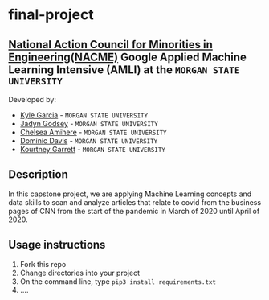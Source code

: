 <!--
Name of your teams' final project
-->
# final-project
## [National Action Council for Minorities in Engineering(NACME)](https://www.nacme.org) Google Applied Machine Learning Intensive (AMLI) at the `MORGAN STATE UNIVERSITY`

<!--
List all of the members who developed the project and
link to each members respective GitHub profile
-->
Developed by: 
- [Kyle Garcia](https://github.com/KyleGarcia27) - `MORGAN STATE UNIVERSITY`
- [Jadyn Godsey](https://github.com/JadynGodsey) - `MORGAN STATE UNIVERSITY` 
- [Chelsea Amihere](https://github.com/chami1) - `MORGAN STATE UNIVERSITY` 
- [Dominic Davis](https://github.com/DomPC) - `MORGAN STATE UNIVERSITY`
- [Kourtney Garrett](https://github.com/Kourtxx) - `MORGAN STATE UNIVERSITY`

## Description
<!--
Give a short description on what your project accomplishes and what tools is uses. In addition, you can drop screenshots directly into your README file to add them to your README. Take these from your presentations.
--> In this capstone project, we are applying Machine Learning concepts and data skills to scan and analyze articles that relate to covid from the business pages of CNN from the start of the pandemic in March of 2020 until April of 2020. 

## Usage instructions
<!--
Give details on how to install fork and install your project. You can get all of the python dependencies for your project by typing `pip3 freeze requirements.txt` on the system that runs your project. Add the generated `requirements.txt` to this repo.
-->
1. Fork this repo
2. Change directories into your project
3. On the command line, type `pip3 install requirements.txt`
4. ....

